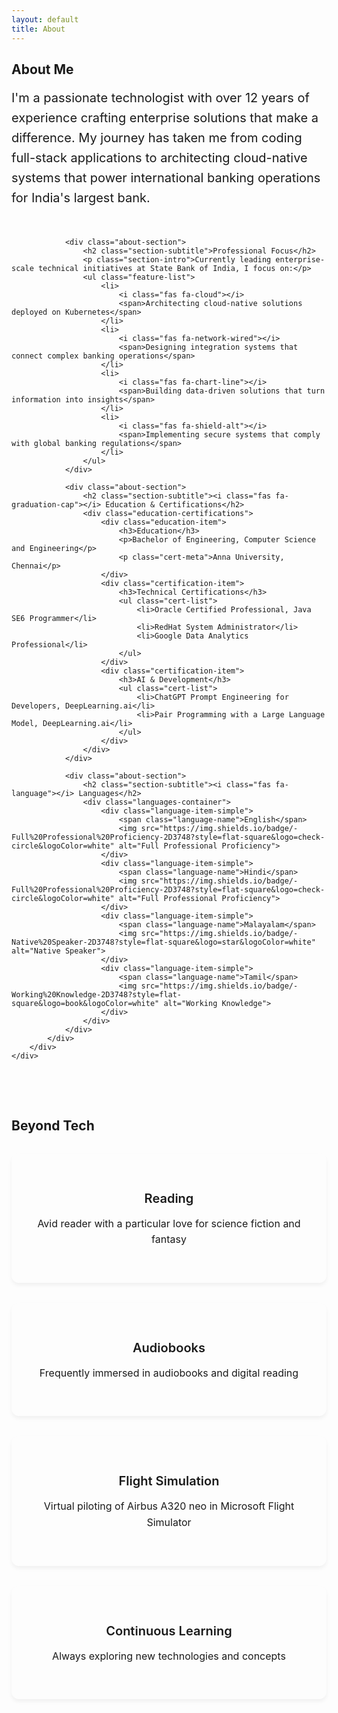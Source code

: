 ```yaml
---
layout: default
title: About
---
```


<section class="section">
    <div class="container">
        <h1 class="section-title">About Me</h1>
        <div class="about-grid">
            <div class="about-main">
                <div class="about-intro">
                    <p class="lead-text">I'm a passionate technologist with over 12 years of experience crafting enterprise solutions that make a difference. My journey has taken me from coding full-stack applications to architecting cloud-native systems that power international banking operations for India's largest bank.</p>
                </div>
                
                <div class="about-section">
                    <h2 class="section-subtitle">Professional Focus</h2>
                    <p class="section-intro">Currently leading enterprise-scale technical initiatives at State Bank of India, I focus on:</p>
                    <ul class="feature-list">
                        <li>
                            <i class="fas fa-cloud"></i>
                            <span>Architecting cloud-native solutions deployed on Kubernetes</span>
                        </li>
                        <li>
                            <i class="fas fa-network-wired"></i>
                            <span>Designing integration systems that connect complex banking operations</span>
                        </li>
                        <li>
                            <i class="fas fa-chart-line"></i>
                            <span>Building data-driven solutions that turn information into insights</span>
                        </li>
                        <li>
                            <i class="fas fa-shield-alt"></i>
                            <span>Implementing secure systems that comply with global banking regulations</span>
                        </li>
                    </ul>
                </div>

                <div class="about-section">
                    <h2 class="section-subtitle"><i class="fas fa-graduation-cap"></i> Education & Certifications</h2>
                    <div class="education-certifications">
                        <div class="education-item">
                            <h3>Education</h3>
                            <p>Bachelor of Engineering, Computer Science and Engineering</p>
                            <p class="cert-meta">Anna University, Chennai</p>
                        </div>
                        <div class="certification-item">
                            <h3>Technical Certifications</h3>
                            <ul class="cert-list">
                                <li>Oracle Certified Professional, Java SE6 Programmer</li>
                                <li>RedHat System Administrator</li>
                                <li>Google Data Analytics Professional</li>
                            </ul>
                        </div>
                        <div class="certification-item">
                            <h3>AI & Development</h3>
                            <ul class="cert-list">
                                <li>ChatGPT Prompt Engineering for Developers, DeepLearning.ai</li>
                                <li>Pair Programming with a Large Language Model, DeepLearning.ai</li>
                            </ul>
                        </div>
                    </div>
                </div>

                <div class="about-section">
                    <h2 class="section-subtitle"><i class="fas fa-language"></i> Languages</h2>
                    <div class="languages-container">
                        <div class="language-item-simple">
                            <span class="language-name">English</span>
                            <img src="https://img.shields.io/badge/-Full%20Professional%20Proficiency-2D3748?style=flat-square&logo=check-circle&logoColor=white" alt="Full Professional Proficiency">
                        </div>
                        <div class="language-item-simple">
                            <span class="language-name">Hindi</span>
                            <img src="https://img.shields.io/badge/-Full%20Professional%20Proficiency-2D3748?style=flat-square&logo=check-circle&logoColor=white" alt="Full Professional Proficiency">
                        </div>
                        <div class="language-item-simple">
                            <span class="language-name">Malayalam</span>
                            <img src="https://img.shields.io/badge/-Native%20Speaker-2D3748?style=flat-square&logo=star&logoColor=white" alt="Native Speaker">
                        </div>
                        <div class="language-item-simple">
                            <span class="language-name">Tamil</span>
                            <img src="https://img.shields.io/badge/-Working%20Knowledge-2D3748?style=flat-square&logo=book&logoColor=white" alt="Working Knowledge">
                        </div>
                    </div>
                </div>
            </div>
        </div>
    </div>
</section>

<section class="section interests-section">
    <div class="container">
        <h2 class="section-title">Beyond Tech</h2>
        <div class="interests-grid">
            <div class="interest-item">
                <i class="fas fa-book"></i>
                <h3>Reading</h3>
                <p>Avid reader with a particular love for science fiction and fantasy</p>
            </div>
            <div class="interest-item">
                <i class="fas fa-headphones"></i>
                <h3>Audiobooks</h3>
                <p>Frequently immersed in audiobooks and digital reading</p>
            </div>
            <div class="interest-item">
                <i class="fas fa-plane"></i>
                <h3>Flight Simulation</h3>
                <p>Virtual piloting of Airbus A320 neo in Microsoft Flight Simulator</p>
            </div>
            <div class="interest-item">
                <i class="fas fa-brain"></i>
                <h3>Continuous Learning</h3>
                <p>Always exploring new technologies and concepts</p>
            </div>
        </div>
    </div>
</section>

<style>
.about-grid {
    display: grid;
    gap: 2rem;
}

.about-main {
    max-width: 1000px;
    margin: 0 auto;
}

.about-intro {
    margin-bottom: 3rem;
}

.lead-text {
    font-size: 1.25rem;
    line-height: 1.6;
    color: var(--text-color);
    max-width: 800px;
    margin: 0 auto;
}

.about-section {
    margin-bottom: 3rem;
    padding: 2rem;
    background: var(--card-bg);
    border-radius: 12px;
    box-shadow: 0 4px 6px rgba(0,0,0,0.05);
    border: 1px solid var(--border-color);
    transition: transform 0.3s ease;
}

.about-section:hover {
    transform: translateY(-5px);
    box-shadow: 0 8px 12px rgba(0,0,0,0.1);
}

.section-subtitle {
    color: var(--primary-color);
    font-size: 1.5rem;
    margin-bottom: 1.5rem;
    display: flex;
    align-items: center;
    gap: 0.75rem;
}

.section-subtitle i {
    color: var(--secondary-color);
    font-size: 1.75rem;
}

.section-intro {
    color: var(--text-color);
    margin-bottom: 1.5rem;
    font-size: 1.1rem;
    line-height: 1.6;
}

.feature-list {
    list-style: none;
    padding: 0;
}

.feature-list li {
    display: flex;
    flex-direction: column;
    gap: 0.5rem;
    margin-bottom: 1.5rem;
    padding-left: 2.5rem;
    position: relative;
}

.feature-list li i {
    position: absolute;
    left: 0;
    color: var(--secondary-color);
    font-size: 1.2rem;
}

.feature-list li span {
    color: var(--text-color);
    font-size: 1rem;
    line-height: 1.5;
}

.tech-badges {
    display: flex;
    flex-wrap: wrap;
    gap: 0.5rem;
    margin-top: 0.5rem;
}

.tech-badges .badge {
    display: inline-flex;
    align-items: center;
    gap: 0.5rem;
    padding: 0.25rem 0.75rem;
    background: var(--light-gray);
    border-radius: 4px;
    color: var(--text-color);
    font-size: 0.875rem;
    transition: all 0.2s ease;
}

.tech-badges .badge:hover {
    background: var(--secondary-color);
    color: white;
    transform: translateY(-2px);
}

.tech-badges .badge i {
    font-size: 0.875rem;
    color: var(--secondary-color);
}

.tech-badges .badge:hover i {
    color: white;
}

.cert-grid {
    display: grid;
    grid-template-columns: repeat(auto-fit, minmax(300px, 1fr));
    gap: 2rem;
    margin-top: 1.5rem;
}

.cert-item {
    display: flex;
    flex-direction: column;
    gap: 1rem;
    padding: 2rem;
    background: var(--light-gray);
    border-radius: 12px;
    transition: transform 0.2s ease;
}

.cert-item:hover {
    transform: translateY(-2px);
}

.cert-item i {
    font-size: 2rem;
    color: var(--secondary-color);
}

.cert-content h3 {
    color: var(--primary-color);
    margin-bottom: 1rem;
    font-size: 1.25rem;
    font-weight: 600;
}

.cert-content p {
    color: var(--text-color);
    margin-bottom: 0.5rem;
    font-size: 1rem;
    line-height: 1.5;
}

.cert-meta {
    font-size: 0.95rem;
    color: var(--text-muted);
}

.cert-badges {
    display: flex;
    flex-direction: column;
    gap: 0.75rem;
}

.cert-badges .badge {
    display: inline-flex;
    align-items: center;
    gap: 0.5rem;
    padding: 0.5rem 1rem;
    background: var(--light-gray);
    border-radius: 4px;
    color: var(--text-color);
    font-size: 0.875rem;
    transition: all 0.2s ease;
}

.cert-badges .badge:hover {
    background: var(--secondary-color);
    color: white;
    transform: translateY(-2px);
}

.cert-badges .badge i {
    font-size: 0.875rem;
    color: var(--secondary-color);
}

.cert-badges .badge:hover i {
    color: white;
}

.language-grid {
    display: grid;
    grid-template-columns: repeat(auto-fit, minmax(250px, 1fr));
    gap: 2rem;
    margin-top: 1.5rem;
}

.language-item {
    display: flex;
    flex-direction: column;
    gap: 1rem;
    padding: 2rem;
    background: var(--light-gray);
    border-radius: 12px;
    transition: transform 0.2s ease;
}

.language-item:hover {
    transform: translateY(-2px);
}

.language-header {
    display: flex;
    align-items: center;
    gap: 1rem;
}

.language-header i {
    font-size: 1.75rem;
    color: var(--secondary-color);
}

.language-header h3 {
    color: var(--primary-color);
    margin: 0;
    font-size: 1.25rem;
    font-weight: 600;
}

.proficiency-badge {
    display: flex;
    justify-content: center;
}

.proficiency-badge .badge {
    display: inline-flex;
    align-items: center;
    gap: 0.5rem;
    padding: 0.5rem 1rem;
    background: var(--light-gray);
    border-radius: 4px;
    color: var(--text-color);
    font-size: 0.875rem;
    transition: all 0.2s ease;
}

.proficiency-badge .badge:hover {
    background: var(--secondary-color);
    color: white;
    transform: translateY(-2px);
}

.proficiency-badge .badge i {
    font-size: 0.875rem;
    color: var(--secondary-color);
}

.proficiency-badge .badge:hover i {
    color: white;
}

.interests-section {
    background-color: var(--light-gray);
    padding: 3rem 0;
}

.interests-grid {
    display: grid;
    grid-template-columns: repeat(auto-fit, minmax(250px, 1fr));
    gap: 2rem;
    margin-top: 2rem;
}

.interest-item {
    text-align: center;
    padding: 2rem;
    background: var(--card-bg);
    border-radius: 12px;
    box-shadow: 0 4px 6px rgba(0,0,0,0.05);
    border: 1px solid var(--border-color);
    transition: transform 0.3s ease;
}

.interest-item:hover {
    transform: translateY(-5px);
    box-shadow: 0 8px 12px rgba(0,0,0,0.1);
}

.interest-item i {
    font-size: 2.5rem;
    color: var(--secondary-color);
    margin-bottom: 1.25rem;
}

.interest-item h3 {
    color: var(--primary-color);
    margin-bottom: 1rem;
    font-size: 1.25rem;
    font-weight: 600;
}

.interest-item p {
    color: var(--text-color);
    font-size: 1rem;
    line-height: 1.6;
    margin-bottom: 1.5rem;
}

.interest-badges {
    display: flex;
    flex-wrap: wrap;
    justify-content: center;
    gap: 0.75rem;
}

.interest-badges .badge {
    display: inline-flex;
    align-items: center;
    gap: 0.5rem;
    padding: 0.25rem 0.75rem;
    background: var(--light-gray);
    border-radius: 4px;
    color: var(--text-color);
    font-size: 0.875rem;
    transition: all 0.2s ease;
}

.interest-badges .badge:hover {
    background: var(--secondary-color);
    color: white;
    transform: translateY(-2px);
}

.interest-badges .badge i {
    font-size: 0.875rem;
    color: var(--secondary-color);
}

.interest-badges .badge:hover i {
    color: white;
}

.education-certifications {
    display: flex;
    flex-direction: column;
    gap: 2rem;
}

.education-item, .certification-item {
    padding: 1.5rem;
    background: var(--light-gray);
    border-radius: 8px;
    margin-bottom: 1rem;
}

.education-item h3, .certification-item h3 {
    color: var(--primary-color);
    margin-bottom: 1rem;
    font-size: 1.25rem;
    font-weight: 600;
    display: flex;
    align-items: center;
    gap: 0.5rem;
}

.cert-list {
    list-style: none;
    padding: 0;
    margin: 0;
}

.cert-list li {
    margin-bottom: 0.75rem;
    padding-left: 1.5rem;
    position: relative;
    line-height: 1.5;
}

.cert-list li::before {
    content: "•";
    color: var(--secondary-color);
    position: absolute;
    left: 0;
    font-weight: bold;
}

.language-list {
    list-style: none;
    padding: 0;
    margin: 0;
}

.languages-container {
    display: flex;
    flex-direction: column;
    gap: 0.75rem;
}

.language-item-simple {
    display: flex;
    justify-content: space-between;
    align-items: center;
    padding: 0.5rem 0;
    border-bottom: 1px solid var(--border-color);
}

.language-item-simple:last-child {
    border-bottom: none;
}

.language-name {
    font-weight: 600;
    color: var(--primary-color);
    font-size: 1.1rem;
}

.language-item-vertical {
    display: flex;
    justify-content: space-between;
    align-items: center;
    padding: 1rem;
    margin-bottom: 1rem;
    background: var(--light-gray);
    border-radius: 8px;
    transition: transform 0.2s ease;
}

.language-item-vertical:hover {
    transform: translateY(-2px);
    background: var(--card-bg);
}

@media (max-width: 768px) {
    .about-section {
        padding: 1.5rem;
    }

    .cert-grid {
        grid-template-columns: 1fr;
    }

    .language-grid {
        grid-template-columns: 1fr;
    }

    .interests-grid {
        grid-template-columns: 1fr;
    }

    .feature-list li {
        padding: 0.75rem 0.75rem 0.75rem 2.5rem;
        position: relative;
    }
    
    .feature-list li i {
        left: 0.75rem;
        top: 0.75rem;
    }

    .cert-item {
        padding: 1.5rem;
    }

    .language-item {
        padding: 1.5rem;
    }

    .interest-item {
        padding: 1.5rem;
    }

    .language-item-vertical {
        flex-direction: column;
        align-items: flex-start;
        gap: 0.5rem;
    }
    
    .language-item-simple {
        flex-direction: column;
        align-items: flex-start;
        gap: 0.5rem;
        padding: 0.75rem 0;
    }
}
</style> 
